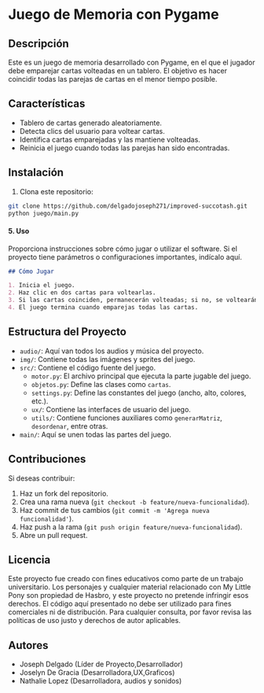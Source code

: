 # Juego de Memoria con Pygame
## Descripción
Este es un juego de memoria desarrollado con Pygame, en el que el jugador debe emparejar cartas volteadas en un tablero. El objetivo es hacer coincidir todas las parejas de cartas en el menor tiempo posible. 
## Características
- Tablero de cartas generado aleatoriamente.
- Detecta clics del usuario para voltear cartas.
- Identifica cartas emparejadas y las mantiene volteadas.
- Reinicia el juego cuando todas las parejas han sido encontradas.
## Instalación

1. Clona este repositorio:
```bash
git clone https://github.com/delgadojoseph271/improved-succotash.git
python juego/main.py
```
#### 5. **Uso**
Proporciona instrucciones sobre cómo jugar o utilizar el software. Si el proyecto tiene parámetros o configuraciones importantes, indícalo aquí.

```markdown
## Cómo Jugar

1. Inicia el juego.
2. Haz clic en dos cartas para voltearlas.
3. Si las cartas coinciden, permanecerán volteadas; si no, se voltearán de nuevo.
4. El juego termina cuando emparejas todas las cartas.

```

## Estructura del Proyecto

- `audio/`: Aquí van todos los audios y música del proyecto.
- `img/`: Contiene todas las imágenes y sprites del juego.
- `src/`: Contiene el código fuente del juego.
  - `motor.py`: El archivo principal que ejecuta la parte jugable del juego.
  - `objetos.py`: Define las clases como `cartas`.
  - `settings.py`: Define las constantes del juego (ancho, alto, colores, etc.).
  - `ux/`: Contiene las interfaces de usuario del juego.
  - `utils/`: Contiene funciones auxiliares como `generarMatriz`, `desordenar`, entre otras.
- `main/`: Aquí se unen todas las partes del juego.


## Contribuciones

Si deseas contribuir:
1. Haz un fork del repositorio.
2. Crea una rama nueva (`git checkout -b feature/nueva-funcionalidad`).
3. Haz commit de tus cambios (`git commit -m 'Agrega nueva funcionalidad'`).
4. Haz push a la rama (`git push origin feature/nueva-funcionalidad`).
5. Abre un pull request.

## Licencia

Este proyecto fue creado con fines educativos como parte de un trabajo universitario. Los personajes y cualquier material relacionado con My Little Pony son propiedad de Hasbro, y este proyecto no pretende infringir esos derechos. El código aquí presentado no debe ser utilizado para fines comerciales ni de distribución. Para cualquier consulta, por favor revisa las políticas de uso justo y derechos de autor aplicables.

## Autores

- Joseph Delgado (Líder de Proyecto,Desarrollador)
- Joselyn De Gracia (Desarrolladora,UX,Graficos)
- Nathalie Lopez (Desarrolladora, audios y sonidos)


